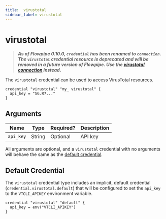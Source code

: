 ```yaml
---
title:  virustotal
sidebar_label: virustotal
---
```


# virustotal


> ***As of Flowpipe 0.10.0, `credential` has been renamed to `connection`.  The `virustotal` credential resource is deprecated and will be removed in a future version of Flowpipe. Use the [virustotal connection](/docs/reference/config-files/connection/virustotal) instead.***

The `virustotal` credential can be used to access VirusTotal resources.

```hcl
credential "virustotal" "my_ virustotal" {
  api_key = "SG.R7..."
}
```

## Arguments

| Name            | Type    | Required?| Description
|-----------------|---------|----------|-------------------
| `api_key`         |  String | Optional | API key

All arguments are optional, and a `virustotal` credential with no arguments will behave the same as the [default credential](#default-credential).

## Default Credential

The `virustotal` credential type includes an implicit, default credential (`credential.virustotal.default`) that will be configured to set the `api_key` to the `VTCLI_APIKEY` environment variable.

```hcl
credential "virustotal" "default" {
  api_key = env("VTCLI_APIKEY")
}
```

